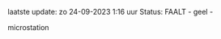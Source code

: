 laatste update: 
zo 24-09-2023  1:16   uur 
Status: FAALT - geel - 
<div class="service Y">microstation</div>